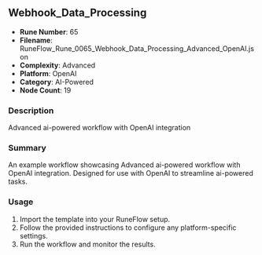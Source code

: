 ## Webhook_Data_Processing

- **Rune Number**: 65
- **Filename**: RuneFlow_Rune_0065_Webhook_Data_Processing_Advanced_OpenAI.json
- **Complexity**: Advanced
- **Platform**: OpenAI
- **Category**: AI-Powered
- **Node Count**: 19

### Description
Advanced ai-powered workflow with OpenAI integration

### Summary
An example workflow showcasing Advanced ai-powered workflow with OpenAI integration. Designed for use with OpenAI to streamline ai-powered tasks.

### Usage
1. Import the template into your RuneFlow setup.
2. Follow the provided instructions to configure any platform-specific settings.
3. Run the workflow and monitor the results.

